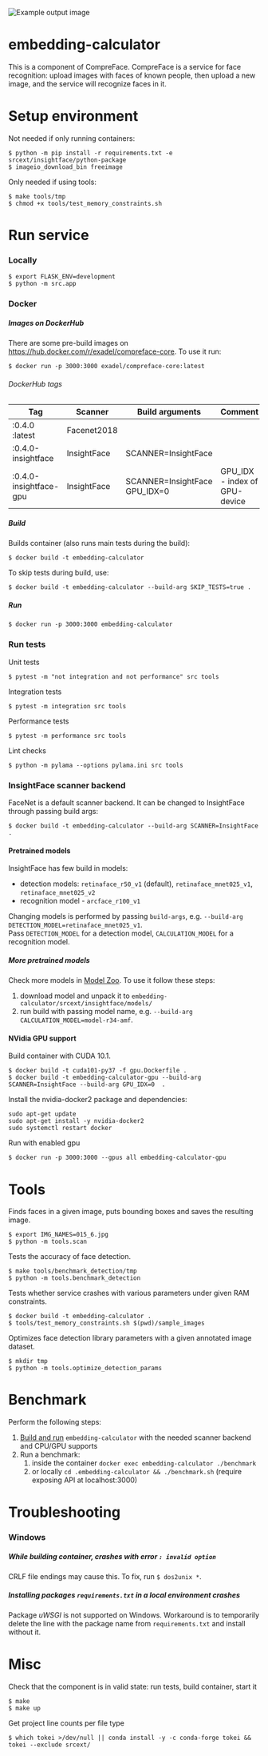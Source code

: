 ![Example output image](./sample_images/readme_example.png)

# embedding-calculator
This is a component of CompreFace. CompreFace is a service for face recognition: upload images with faces of known people, then upload a new image, and the service will recognize faces in it.

# Setup environment
Not needed if only running containers:
```
$ python -m pip install -r requirements.txt -e srcext/insightface/python-package
$ imageio_download_bin freeimage
```
Only needed if using tools:
```
$ make tools/tmp
$ chmod +x tools/test_memory_constraints.sh
```

# Run service
### Locally
```
$ export FLASK_ENV=development
$ python -m src.app
```

### Docker

##### Images on DockerHub 

There are some pre-build images on https://hub.docker.com/r/exadel/compreface-core. To use it run:
```
$ docker run -p 3000:3000 exadel/compreface-core:latest
```

###### DockerHub tags

| Tag                    | Scanner     | Build arguments               | Comment                       |
|------------------------|-------------|-------------------------------|-------------------------------|
| :0.4.0 :latest         | Facenet2018 |                               |                               |
| :0.4.0-insightface     | InsightFace | SCANNER=InsightFace           |                               |
| :0.4.0-insightface-gpu | InsightFace | SCANNER=InsightFace GPU_IDX=0 | GPU_IDX - index of GPU-device |


##### Build
Builds container (also runs main tests during the build):
```
$ docker build -t embedding-calculator 
```
To skip tests during build, use:
```
$ docker build -t embedding-calculator --build-arg SKIP_TESTS=true .
```

##### Run
```
$ docker run -p 3000:3000 embedding-calculator
```

### Run tests
Unit tests
```
$ pytest -m "not integration and not performance" src tools
```
Integration tests
```
$ pytest -m integration src tools
```
Performance tests
```
$ pytest -m performance src tools
```
Lint checks
```
$ python -m pylama --options pylama.ini src tools
```

### InsightFace scanner backend

FaceNet is a default scanner backend. It can be changed to InsightFace through passing build args:
```
$ docker build -t embedding-calculator --build-arg SCANNER=InsightFace .
```

#### Pretrained models

InsightFace has few build in models:  
* detection models: `retinaface_r50_v1` (default), `retinaface_mnet025_v1`, `retinaface_mnet025_v2`
* recognition model - `arcface_r100_v1`

Changing models is performed by passing  `build-args`, e.g. `--build-arg DETECTION_MODEL=retinaface_mnet025_v1`.   
Pass `DETECTION_MODEL` for a detection model, `CALCULATION_MODEL` for a recognition model.

##### More pretrained models

Check more models in [Model Zoo](https://github.com/deepinsight/insightface/wiki/Model-Zoo#3-face-recognition-models). To use it follow these steps: 

1. download model and unpack it to `embedding-calculator/srcext/insightface/models/`
1. run build with passing model name, e.g. `--build-arg CALCULATION_MODEL=model-r34-amf`. 
  
#### NVidia GPU support

Build container with CUDA 10.1.
```
$ docker build -t cuda101-py37 -f gpu.Dockerfile .
$ docker build -t embedding-calculator-gpu --build-arg SCANNER=InsightFace --build-arg GPU_IDX=0  .
```

Install the nvidia-docker2 package and dependencies:
```
sudo apt-get update
sudo apt-get install -y nvidia-docker2
sudo systemctl restart docker
```

Run with enabled gpu
```
$ docker run -p 3000:3000 --gpus all embedding-calculator-gpu
```

# Tools
Finds faces in a given image, puts bounding boxes and saves the resulting image. 
```
$ export IMG_NAMES=015_6.jpg
$ python -m tools.scan
```

Tests the accuracy of face detection.
```
$ make tools/benchmark_detection/tmp
$ python -m tools.benchmark_detection
```

Tests whether service crashes with various parameters under given RAM constraints.
```
$ docker build -t embedding-calculator .
$ tools/test_memory_constraints.sh $(pwd)/sample_images
```

Optimizes face detection library parameters with a given annotated image dataset.
```
$ mkdir tmp
$ python -m tools.optimize_detection_params
```

# Benchmark

Perform the following steps:
1. [Build and run](#build) `embedding-calculator` with the needed scanner backend and CPU/GPU supports
1. Run a benchmark:
    1. inside the container `docker exec embedding-calculator ./benchmark`
    1. or locally `cd .embedding-calculator && ./benchmark.sh` (require exposing API at localhost:3000)

# Troubleshooting

### Windows

##### While building container, crashes with error `: invalid option`

CRLF file endings may cause this. To fix, run `$ dos2unix *`.

##### Installing packages `requirements.txt` in a local environment crashes

Package *uWSGI* is not supported on Windows. Workaround is to temporarily delete the line with the package name from `requirements.txt` and install without it.

# Misc
Check that the component is in valid state: run tests, build container, start it
```
$ make
$ make up
```
Get project line counts per file type
```
$ which tokei >/dev/null || conda install -y -c conda-forge tokei && tokei --exclude srcext/
```
